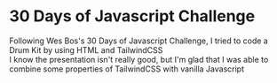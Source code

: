 # 30 Days of Javascript Challenge
Following Wes Bos's 30 Days of Javascript Challenge, I tried to code a Drum Kit by using HTML and TailwindCSS
</br>
I know the presentation isn't really good, but I'm glad that I was able to combine some properties of TailwindCSS with vanilla Javascript
